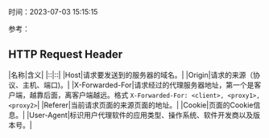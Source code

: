 时间：2023-07-03 15:15:15

参考：

## HTTP Request Header

|名称|含义|
|::|::|
|Host|请求要发送到的服务器的域名。|
|Origin|请求的来源（协议、主机、端口)。|
|X-Forwarded-For|请求经过的代理服务器地址，第一个是客户端，越靠后面，离客户端越远。格式 `X-Forwarded-For: <client>, <proxy1>, <proxy2>`|
|Referer|当前请求页面的来源页面的地址。|
|Cookie|页面的Cookie信息。|
|User-Agent|标识用户代理软件的应用类型、操作系统、软件开发商以及版本号。|

